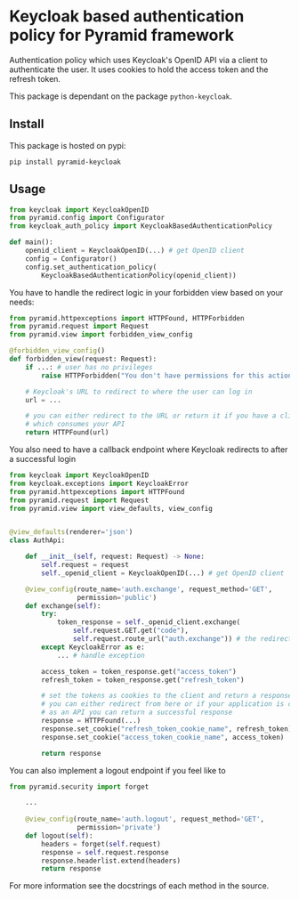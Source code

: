 # Keycloak based authentication policy for Pyramid framework


Authentication policy which uses Keycloak's OpenID API via a client
to authenticate the user. It uses cookies to hold the access token and
the refresh token.

This package is dependant on the package `python-keycloak`.

## Install

This package is hosted on pypi:
```commandline
pip install pyramid-keycloak
```

## Usage

```python
from keycloak import KeycloakOpenID
from pyramid.config import Configurator
from keycloak_auth_policy import KeycloakBasedAuthenticationPolicy

def main():
    openid_client = KeycloakOpenID(...) # get OpenID client
    config = Configurator()
    config.set_authentication_policy(
        KeycloakBasedAuthenticationPolicy(openid_client))
```

You have to handle the redirect logic in your forbidden view based on your 
needs:

```python
from pyramid.httpexceptions import HTTPFound, HTTPForbidden
from pyramid.request import Request
from pyramid.view import forbidden_view_config

@forbidden_view_config()
def forbidden_view(request: Request):
    if ...: # user has no privileges
        raise HTTPForbidden("You don't have permissions for this action")

    # Keycloak's URL to redirect to where the user can log in
    url = ...

    # you can either redirect to the URL or return it if you have a client 
    # which consumes your API
    return HTTPFound(url)
``` 

You also need to have a callback endpoint where Keycloak redirects to after a 
successful login

```python
from keycloak import KeycloakOpenID
from keycloak.exceptions import KeycloakError
from pyramid.httpexceptions import HTTPFound
from pyramid.request import Request
from pyramid.view import view_defaults, view_config


@view_defaults(renderer='json')
class AuthApi:

    def __init__(self, request: Request) -> None:
        self.request = request
        self._openid_client = KeycloakOpenID(...) # get OpenID client

    @view_config(route_name='auth.exchange', request_method='GET',
                 permission='public')
    def exchange(self):
        try:
            token_response = self._openid_client.exchange(
                self.request.GET.get("code"),
                self.request.route_url("auth.exchange")) # the redirect URI
        except KeycloakError as e:
            ... # handle exception

        access_token = token_response.get("access_token")
        refresh_token = token_response.get("refresh_token")

        # set the tokens as cookies to the client and return a response
        # you can either redirect from here or if your application is consumed
        # as an API you can return a successful response
        response = HTTPFound(...)
        response.set_cookie("refresh_token_cookie_name", refresh_token)
        response.set_cookie("access_token_cookie_name", access_token)

        return response
```

You can also implement a logout endpoint if you feel like to

```python
from pyramid.security import forget

    ...
    
    @view_config(route_name='auth.logout', request_method='GET',
                 permission='private')
    def logout(self):
        headers = forget(self.request)
        response = self.request.response
        response.headerlist.extend(headers)
        return response
```

For more information see the docstrings of each method in the source.